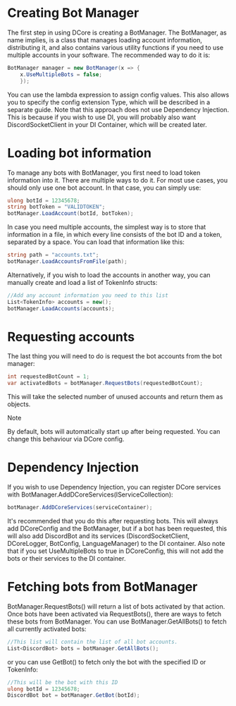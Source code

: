 # Creating Bot Manager
The first step in using DCore is creating a BotManager. The BotManager, as name implies, is a class that manages loading account information, distributing it, and also contains various utility functions if you need to use multiple accounts in your software.
The recommended way to do it is:
```cs
BotManager manager = new BotManager(x => {
	x.UseMultipleBots = false;
    });
```
You can use the lambda expression to assign config values. This also allows you to specify the config extension Type, which will be described in a separate guide.
Note that this approach does not use Dependency Injection. This is because if you wish to use DI, you will probably also want DiscordSocketClient in your DI Container, which will be created later.

# Loading bot information
To manage any bots with BotManager, you first need to load token information into it. There are multiple ways to do it.
For most use cases, you should only use one bot account. In that case, you can simply use:
```cs
ulong botId = 12345678;
string botToken = "VALIDTOKEN";
botManager.LoadAccount(botId, botToken);
```

In case you need multiple accounts, the simplest way is to store that information in a file, in which every line consists of the bot ID and a token, separated by a space. You can load that information like this:
```cs
string path = "accounts.txt";
botManager.LoadAccountsFromFile(path);
```

Alternatively, if you wish to load the accounts in another way, you can manually create and load a list of TokenInfo structs:
```cs
//Add any account information you need to this list
List<TokenInfo> accounts = new();
botManager.LoadAccounts(accounts);
```

# Requesting accounts
The last thing you will need to do is request the bot accounts from the bot manager:
```cs
int requestedBotCount = 1;
var activatedBots = botManager.RequestBots(requestedBotCount);
```
This will take the selected number of unused accounts and return them as objects. 

> [!NOTE]
> By default, bots will automatically start up after being requested. You can change this behaviour via DCore config. 

# Dependency Injection
If you wish to use Dependency Injection, you can register DCore services with BotManager.AddDCoreServices(IServiceCollection):
```cs
botManager.AddDCoreServices(serviceContainer);
```
It's recommended that you do this after requesting bots. This will always add DCoreConfig and the BotManager, but if a bot has been requested, this will also add DiscordBot and its services (DiscordSocketClient, DCoreLogger, BotConfig, LanguageManager) to the DI container.
Also note that if you set UseMultipleBots to true in DCoreConfig, this will not add the bots or their services to the DI container.

# Fetching bots from BotManager
BotManager.RequestBots() will return a list of bots activated  by that action. Once bots have been activated via RequestBots(), there are ways to fetch these bots from BotManager. 
You can use BotManager.GetAllBots() to fetch all currently activated bots:
```cs
//This list will contain the list of all bot accounts.
List<DiscordBot> bots = botManager.GetAllBots();
```
or you can use GetBot() to fetch only the bot with the specified ID or TokenInfo:
```cs
//This will be the bot with this ID
ulong botId = 12345678;
DiscordBot bot = botManager.GetBot(botId);